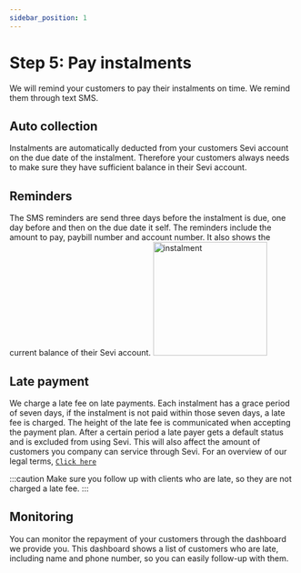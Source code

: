 ```yaml
---
sidebar_position: 1
---
```


# Step 5: Pay instalments

We will remind your customers to pay their instalments on time. We remind them through text SMS.

## Auto collection
Instalments are automatically deducted from your customers Sevi account on the due date of the instalment. Therefore your customers always needs to make sure they have sufficient balance in their Sevi account. 

## Reminders
The SMS reminders are send three days before the instalment is due, one day before and then on the due date it self. The reminders include the amount to pay, paybill number and account number. It also shows the current balance of their Sevi account. 
<img src="/ordering/remindersms.png" alt="instalment" width="200"/>

## Late payment
We charge a late fee on late payments. Each instalment has a grace period of seven days, if the instalment is not paid within those seven days, a late fee is charged. The height of the late fee is communicated when accepting the payment plan. After a certain period a late payer gets a default status and is excluded from using Sevi. This will also affect the amount of customers you company can service through Sevi. For an  overview of our legal terms, [`Click here`](/termsConditions)

:::caution
Make sure you follow up with clients who are late, so they are not charged a late fee.
:::

## Monitoring
You can monitor the repayment of your customers through the dashboard we provide you. This dashboard shows a list of customers who are late, including name and phone number, so you can easily follow-up with them. 